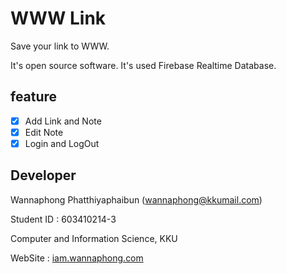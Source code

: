 # WWW Link

Save your link to WWW.



It's open source software. It's used Firebase Realtime Database.

## feature

- [x] Add Link and Note
- [x] Edit Note
- [x] Login and LogOut

## Developer

Wannaphong Phatthiyaphaibun (wannaphong@kkumail.com)

Student ID : 603410214-3

Computer and Information Science, KKU



WebSite : [iam.wannaphong.com](https://iam.wannaphong.com/)
